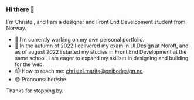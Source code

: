 ### Hi there 👋

I´m Christel, and I am a designer and Front End Development student from Norway.

- 🔭 I’m currently working on my own personal portfolio.
- 🌱 In the autumn of 2022 I delivered my exam in UI Design at Noroff, and as of august 2022 i started my studies in Front End Development at the same school. I am eager to expand my skillset in designing and building for the web.
- 📫 How to reach me: christel.marita@onibodesign.no
- 😄 Pronouns: her/she

Thanks for stopping by.
